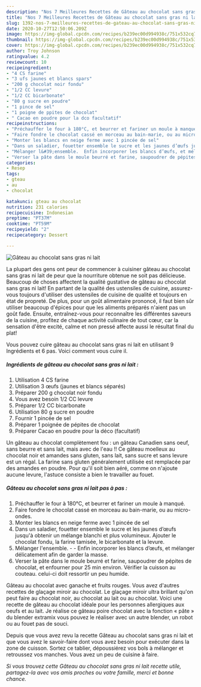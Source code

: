 ```yaml
---
description: "Nos 7 Meilleures Recettes de Gâteau au chocolat sans gras ni lait"
title: "Nos 7 Meilleures Recettes de Gâteau au chocolat sans gras ni lait"
slug: 1392-nos-7-meilleures-recettes-de-gateau-au-chocolat-sans-gras-ni-lait
date: 2020-10-27T12:50:06.209Z
image: https://img-global.cpcdn.com/recipes/b239ec00d994938c/751x532cq70/gateau-au-chocolat-sans-gras-ni-lait-photo-principale-de-la-recette.jpg
thumbnail: https://img-global.cpcdn.com/recipes/b239ec00d994938c/751x532cq70/gateau-au-chocolat-sans-gras-ni-lait-photo-principale-de-la-recette.jpg
cover: https://img-global.cpcdn.com/recipes/b239ec00d994938c/751x532cq70/gateau-au-chocolat-sans-gras-ni-lait-photo-principale-de-la-recette.jpg
author: Troy Johnson
ratingvalue: 4.2
reviewcount: 10
recipeingredient:
- "4 CS farine"
- "3 ufs jaunes et blancs spars"
- "200 g chocolat noir fondu"
- "1/2 CC levure"
- "1/2 CC bicarbonate"
- "80 g sucre en poudre"
- "1 pince de sel"
- "1 poigne de ppites de chocolat"
- " Cacao en poudre pour la dco facultatif"
recipeinstructions:
- "Préchauffer le four à 180°C, et beurrer et fariner un moule à manqué."
- "Faire fondre le chocolat cassé en morceau au bain-marie, ou au micro-ondes."
- "Monter les blancs en neige ferme avec 1 pincée de sel"
- "Dans un saladier, fouetter ensemble le sucre et les jaunes d’œufs jusqu&#39;à obtenir un mélange blanchi et plus volumineux. Ajouter le chocolat fondu, la farine tamisée, le bicarbonate et la levure."
- "Mélanger l&#39;ensemble.  Enfin incorporer les blancs d’œufs, et mélanger délicatement afin de garder la masse."
- "Verser la pâte dans le moule beurré et farine, saupoudrer de pépites de chocolat, et enfourner pour 25 min environ. Vérifier la cuisson au couteau. celui-ci doit ressortir un peu humide."
categories:
- Resep
tags:
- gteau
- au
- chocolat

katakunci: gteau au chocolat 
nutrition: 231 calories
recipecuisine: Indonesian
preptime: "PT37M"
cooktime: "PT59M"
recipeyield: "2"
recipecategory: Dessert

---
```



![Gâteau au chocolat sans gras ni lait](https://img-global.cpcdn.com/recipes/b239ec00d994938c/751x532cq70/gateau-au-chocolat-sans-gras-ni-lait-photo-principale-de-la-recette.jpg)

La plupart des gens ont peur de commencer à cuisiner gâteau au chocolat sans gras ni lait de peur que la nourriture obtenue ne soit pas délicieuse. Beaucoup de choses affectent la qualité gustative de gâteau au chocolat sans gras ni lait! En partant de la qualité des ustensiles de cuisine, assurez-vous toujours d'utiliser des ustensiles de cuisine de qualité et toujours en état de propreté. De plus, pour un goût alimentaire prononcé, il faut bien sûr utiliser beaucoup d'épices pour que les aliments préparés n'aient pas un goût fade. Ensuite, entraînez-vous pour reconnaître les différentes saveurs de la cuisine, profitez de chaque activité culinaire de tout cœur, car la sensation d'être excité, calme et non pressé affecte aussi le résultat final du plat!

<!--inarticleads1-->

Vous pouvez cuire gâteau au chocolat sans gras ni lait en utilisant 9 Ingrédients et 6 pas. Voici comment vous cuire il.

##### Ingrédients de gâteau au chocolat sans gras ni lait :

1. Utilisation 4 CS farine
1. Utilisation 3 œufs (jaunes et blancs séparés)
1. Préparer 200 g chocolat noir fondu
1. Vous avez besoin 1/2 CC levure
1. Préparer 1/2 CC bicarbonate
1. Utilisation 80 g sucre en poudre
1. Fournir 1 pincée de sel
1. Préparer 1 poignée de pépites de chocolat
1. Préparer  Cacao en poudre pour la déco (facultatif)


Un gâteau au chocolat complètement fou : un gâteau Canadien sans oeuf, sans beurre et sans lait, mais avec de l&#39;eau !! Ce gâteau moelleux au chocolat noir et amandes sans gluten, sans lait, sans sucre et sans levure est un régal. La farine sans gluten généralement utilisée est remplacée par des amandes en poudre. Pour qu&#39;il soit bien aéré, comme on n&#39;ajoute aucune levure, l&#39;astuce consiste a bien le travailler au fouet. 

<!--inarticleads2-->

##### Gâteau au chocolat sans gras ni lait pas à pas :

1. Préchauffer le four à 180°C, et beurrer et fariner un moule à manqué.
1. Faire fondre le chocolat cassé en morceau au bain-marie, ou au micro-ondes.
1. Monter les blancs en neige ferme avec 1 pincée de sel
1. Dans un saladier, fouetter ensemble le sucre et les jaunes d’œufs jusqu&#39;à obtenir un mélange blanchi et plus volumineux. Ajouter le chocolat fondu, la farine tamisée, le bicarbonate et la levure.
1. Mélanger l&#39;ensemble. -  - Enfin incorporer les blancs d’œufs, et mélanger délicatement afin de garder la masse.
1. Verser la pâte dans le moule beurré et farine, saupoudrer de pépites de chocolat, et enfourner pour 25 min environ. Vérifier la cuisson au couteau. celui-ci doit ressortir un peu humide.


Gâteau au chocolat avec ganache et fruits rouges. Vous avez d&#39;autres recettes de glaçage miroir au chocolat. Le glaçage miroir ultra brillant qu&#39;on peut faire au chocolat noir, au chocolat au lait ou au chocolat. Voici une recette de gâteau au chocolat idéale pour les personnes allergiques aux oeufs et au lait. Je réalise ce gâteau poire chocolat avec la fonction « pâte » du blender extramix vous pouvez le réaliser avec un autre blender, un robot ou au fouet pas de souci. 

<!--inarticleads1-->

<p>
Depuis que vous avez revu la recette Gâteau au chocolat sans gras ni lait et que vous avez le savoir-faire dont vous avez besoin pour exécuter dans la zone de cuisson. Sortez ce tablier, dépoussiérez vos bols à mélanger et retroussez vos manches. Vous avez un peu de cuisine à faire.
</p>

<p>
<i>Si vous trouvez cette Gâteau au chocolat sans gras ni lait recette utile, partagez-la avec vos amis proches ou votre famille, merci et bonne chance.</i>
</p>
